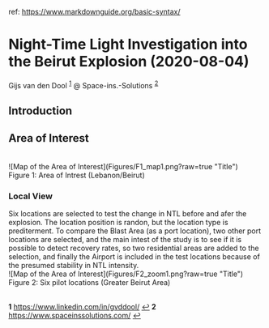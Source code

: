 ref: https://www.markdownguide.org/basic-syntax/
<h1> Night-Time Light Investigation into the Beirut Explosion (2020-08-04) </h1>
 
Gijs van den Dool <sup id="a1">[1](#f1)</sup>
@ Space-ins.-Solutions <sup id="a2">[2](#f1)</sup>
 

 
<h2> Introduction </h2>

<h2> Area of Interest </h2>


<br>
![Map of the Area of Interest](Figures/F1_map1.png?raw=true "Title") <br>
Figure 1: Area of Intrest (Lebanon/Beirut)<br>

<h3> Local View </h3>
Six locations are selected to test the change in NTL before and afer the explosion. The location position is randon, but the location type is prediterment. To compare the Blast Area (as a port location), two other port locations are selected, and the main intest of the study is to see if it is possible to detect recovery rates, so two residential areas are added to the selection, and finally the Airport is included in the test locations because of the presumed stability in NTL intensity.
<br>
![Map of the Area of Interest](Figures/F2_zoom1.png?raw=true "Title") <br>
Figure 2: Six pilot locations (Greater Beirut Area)<br>
<br>



<b id="f1">1</b> https://www.linkedin.com/in/gvddool/ [↩](#a1)
<b id="f1">2</b> https://www.spaceinssolutions.com/ [↩](#a2)
